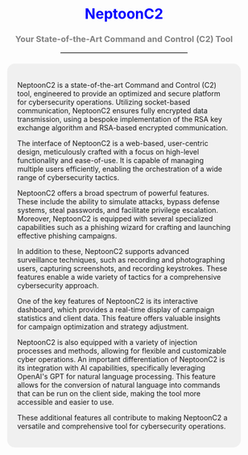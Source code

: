 <div align="center">

# <span style="color:blue">NeptoonC2</span>

### <span style="color:gray">Your State-of-the-Art Command and Control (C2) Tool</span>

<hr style="width:50%;border:1px solid #d3d3d3">

</div>

<div style="margin: 20px; padding: 20px; background-color: #f0f0f0; border-radius: 15px;">

NeptoonC2 is a state-of-the-art Command and Control (C2) tool, engineered to provide an optimized and secure platform for cybersecurity operations. Utilizing socket-based communication, NeptoonC2 ensures fully encrypted data transmission, using a bespoke implementation of the RSA key exchange algorithm and RSA-based encrypted communication.

The interface of NeptoonC2 is a web-based, user-centric design, meticulously crafted with a focus on high-level functionality and ease-of-use. It is capable of managing multiple users efficiently, enabling the orchestration of a wide range of cybersecurity tactics.

NeptoonC2 offers a broad spectrum of powerful features. These include the ability to simulate attacks, bypass defense systems, steal passwords, and facilitate privilege escalation. Moreover, NeptoonC2 is equipped with several specialized capabilities such as a phishing wizard for crafting and launching effective phishing campaigns.

In addition to these, NeptoonC2 supports advanced surveillance techniques, such as recording and photographing users, capturing screenshots, and recording keystrokes. These features enable a wide variety of tactics for a comprehensive cybersecurity approach.

One of the key features of NeptoonC2 is its interactive dashboard, which provides a real-time display of campaign statistics and client data. This feature offers valuable insights for campaign optimization and strategy adjustment.

NeptoonC2 is also equipped with a variety of injection processes and methods, allowing for flexible and customizable cyber operations. An important differentiation of NeptoonC2 is its integration with AI capabilities, specifically leveraging OpenAI's GPT for natural language processing. This feature allows for the conversion of natural language into commands that can be run on the client side, making the tool more accessible and easier to use.

These additional features all contribute to making NeptoonC2 a versatile and comprehensive tool for cybersecurity operations.

</div>
